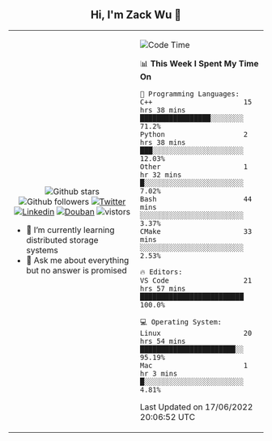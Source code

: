 <h2 align="center"> Hi, I'm Zack Wu 👋 </h2>

<table>
    <tr>
        <td valign="center" width="50%">
            <p align="center">
              <img src="https://img.shields.io/github/stars/izackwu?style=social" alt="Github stars" />
              <img src="https://img.shields.io/github/followers/izackwu?style=social" alt="Github followers" />
              <a href="https://twitter.com/_zackwu"><img src="https://img.shields.io/badge/@__zackwu-1DA1F2?style=flat&logo=Twitter&logoColor=white" alt="Twitter"/></a>
              <a href="https://www.linkedin.com/in/izackwu/?locale=en_US"><img src="https://img.shields.io/badge/@izackwu-0073b1?style=flat&logo=LinkedIn&logoColor=white" alt="Linkedin" /></a>
              <a href="https://www.douban.com/people/keith1"><img src="https://img.shields.io/badge/@keith1-007722?style=flat&logo=Douban&logoColor=white" alt="Douban" /></a>
              <img src="https://visitor-badge.glitch.me/badge?page_id=keithnull" alt="vistors" />
            </p>
            <ul>
                <li>🌱 I’m currently learning distributed storage systems</li>
                <li>💬 Ask me about everything but no answer is promised</li>
            </ul>
        </td>
       <td valign="top" width="50%">
    
<!--START_SECTION:waka-->
![Code Time](http://img.shields.io/badge/Code%20Time-0%20secs-blue)

📊 **This Week I Spent My Time On** 

```text
💬 Programming Languages: 
C++                      15 hrs 38 mins      █████████████████░░░░░░░░   71.2% 
Python                   2 hrs 38 mins       ███░░░░░░░░░░░░░░░░░░░░░░   12.03% 
Other                    1 hr 32 mins        █░░░░░░░░░░░░░░░░░░░░░░░░   7.02% 
Bash                     44 mins             ░░░░░░░░░░░░░░░░░░░░░░░░░   3.37% 
CMake                    33 mins             ░░░░░░░░░░░░░░░░░░░░░░░░░   2.53%

🔥 Editors: 
VS Code                  21 hrs 57 mins      █████████████████████████   100.0%

💻 Operating System: 
Linux                    20 hrs 54 mins      ███████████████████████░░   95.19% 
Mac                      1 hr 3 mins         █░░░░░░░░░░░░░░░░░░░░░░░░   4.81%

```


 Last Updated on 17/06/2022 20:06:52 UTC
<!--END_SECTION:waka-->
</td></tr>
</table>


